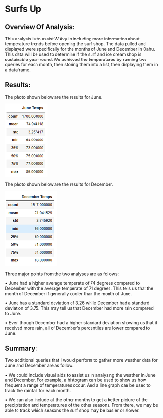 # Surfs Up

## Overview Of Analysis:

This analysis is to assist W.Avy in including more information about temperature trends before opening the surf shop. The data pulled and displayed were specifically for the months of June and December in Oahu. This data will be used to determine if the surf and ice cream shop is sustainable year-round. We achieved the temperatures by running two queries for each month, then storing them into a list, then displaying them in a dataframe. 

## Results: 
The photo shown below are the results for June.

![june_temps](https://github.com/nyoung246/surfs_up/blob/main/Resources/june_temps.PNG)

The photo shown below are the results for December.

![december_temps](https://github.com/nyoung246/surfs_up/blob/main/Resources/december_temps.PNG)

Three major points from the two analyses are as follows:

•	June had a higher average temperate of 74 degrees compared to December with the average temperate of 71 degrees. This tells us that the month of December if generally cooler than the month of June. 

•	June has a standard deviation of 3.26 while December had a standard deviation of 3.75. This may tell us that December had more rain compared to June.

•	Even though December had a higher standard deviation showing us that it received more rain, all of December’s percentiles are lower compared to June. 

## Summary:
Two additional queries that I would perform to gather more weather data for June and December are as follow:

•	We could include visual aids to assist us in analysing the weather in June and December. For example, a histogram can be used to show us how frequent a range of temperatures occur. And a line graph can be used to track the rainfall for each month.

•	We can also include all the other months to get a better picture of the precipitation and temperatures of the other seasons. From there, we may be able to track which seasons the surf shop may be busier or slower.

